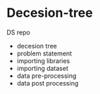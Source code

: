 # Decesion-tree
DS repo
- decesion tree
- problem statement
- importing libraries
- importing dataset
- data pre-processing
- data post processing

